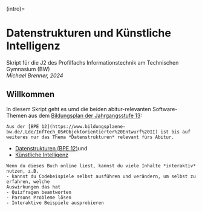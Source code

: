 (intro)=
# Datenstrukturen und Künstliche Intelligenz
Skript für die J2 des Profilfachs Informationstechnik am Technischen Gymnasium (BW)  
*Michael Brenner, 2024*

## Willkommen

In diesem Skript geht es umd die beiden abitur-relevanten Software-Themen aus dem [Bildungsplan der Jahrgangsstufe 13](https://www.bildungsplaene-bw.de/,Lde/InfTech_OS):

```{margin}
Aus der [BPE 12](https://www.bildungsplaene-bw.de/,Lde/InfTech_OS#Objektorientierter%20Entwurf%20II) ist bis auf weiteres nur das Thema *Datenstrukturen* relevant fürs Abitur.
```

- [Datenstrukturen (BPE 12)](https://www.bildungsplaene-bw.de/,Lde/InfTech_OS#Objektorientierter%20Entwurf%20II)und 
- [Künstliche Intelligenz](https://www.bildungsplaene-bw.de/,Lde/InfTech_OS#K%C3%BCnstliche%20Intelligenz)



```{tip}
Wenn du dieses Buch online liest, kannst du viele Inhalte *interaktiv* nutzen, z.B.
- kannst du Codebeispiele selbst ausführen und verändern, um selbst zu erfahren, welche 
Auswirkungen das hat
- Quizfragen beantworten
- Parsons Probleme lösen
- Interaktive Beispiele ausprobieren
```
